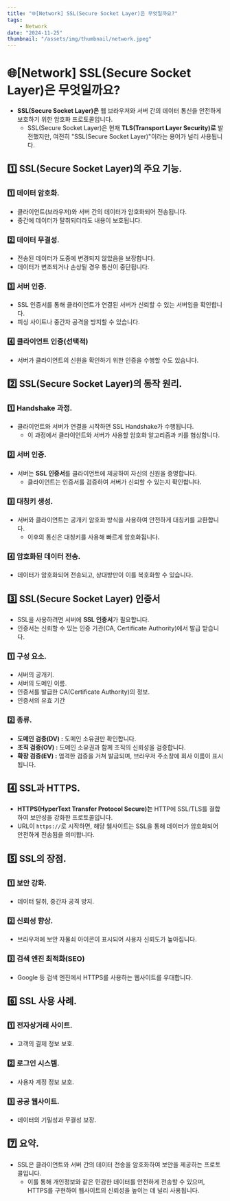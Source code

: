```yaml
---
title: "🌐[Network] SSL(Secure Socket Layer)은 무엇일까요?"
tags:
    - Network
date: "2024-11-25"
thumbnail: "/assets/img/thumbnail/network.jpeg"
---
```


# 🌐[Network] SSL(Secure Socket Layer)은 무엇일까요?
- **SSL(Secure Socket Layer)은** 웹 브라우저와 서버 간의 데이터 통신을 안전하게 보호하기 위한 암호화 프로토콜입니다.
    - SSL(Secure Socket Layer)은 현재 **TLS(Transport Layer Security)로** 발전했지만, 여전히 "SSL(Secure Socket Layer)"이라는 용어가 널리 사용됩니다.

## 1️⃣ SSL(Secure Socket Layer)의 주요 기능.
### 1️⃣ 데이터 암호화.
- 클라이언트(브라우저)와 서버 간의 데이터가 암호화되어 전송됩니다.
- 중간에 데이터가 탈취되더라도 내용이 보호됩니다.

### 2️⃣ 데이터 무결성.
- 전송된 데이터가 도중에 변경되지 않았음을 보장합니다.
- 데이터가 변조되거나 손상될 경우 통신이 중단됩니다.

### 3️⃣ 서버 인증.
- SSL 인증서를 통해 클라이언트가 연결된 서버가 신뢰할 수 있는 서버임을 확인합니다.
- 피싱 사이트나 중간자 공격을 방지할 수 있습니다.

### 4️⃣ 클라이언트 인증(선택적)
- 서버가 클라이언트의 신원을 확인하기 위한 인증을 수행할 수도 있습니다.

## 2️⃣ SSL(Secure Socket Layer)의 동작 원리.
### 1️⃣ Handshake 과정.
- 클라이언트와 서버가 연결을 시작하면 SSL Handshake가 수행됩니다.
    - 이 과정에서 클라이언트와 서버가 사용할 암호화 알고리즘과 키를 협상합니다.

### 2️⃣ 서버 인증.
- 서버는 **SSL 인증서**를 클라이언트에 제공하여 자신의 신원을 증명합니다.
    - 클라이언트는 인증서를 검증하여 서버가 신뢰할 수 있는지 확인합니다.

### 3️⃣ 대칭키 생성.
- 서버와 클라이언트는 공개키 암호화 방식을 사용하여 안전하게 대칭키를 교환합니다.
    - 이후의 통신은 대칭키를 사용해 빠르게 암호화됩니다.

### 4️⃣ 암호화된 데이터 전송.
- 데이터가 암호화되어 전송되고, 상대방만이 이를 복호화할 수 있습니다.

## 3️⃣ SSL(Secure Socket Layer) 인증서
- SSL을 사용하려면 서버에 **SSL 인증서**가 필요합니다.
- 인증서는 신뢰할 수 있는 인증 기관(CA, Certificate Authority)에서 발급 받습니다.

### 1️⃣ 구성 요소.
- 서버의 공개키.
- 서버의 도메인 이름.
- 인증서를 발급한 CA(Certificate Authority)의 정보.
- 인증서의 유효 기간

### 2️⃣ 종류.
- **도메인 검증(DV) :** 도메인 소유권만 확인합니다.
- **조직 검증(OV) :** 도메인 소유권과 함께 조직의 신뢰성을 검증합니다.
- **확장 검증(EV) :** 엄격한 검증을 거쳐 발금되며, 브라우저 주소창에 회사 이름이 표시됩니다.

## 4️⃣ SSL과 HTTPS.
- **HTTPS(HyperText Transfer Protocol Secure)는** HTTP에 SSL/TLS를 결합하여 보안성을 강화한 프로토콜입니다.
- URL이 `https://`로 시작하면, 해당 웹사이트는 SSL을 통해 데이터가 암호화되어 안전하게 전송됨을 의미합니다.

## 5️⃣ SSL의 장점.
### 1️⃣ 보안 강화.
- 데이터 탈취, 중간자 공격 방지.

### 2️⃣ 신뢰성 향상.
- 브라우저에 보안 자물쇠 아이콘이 표시되어 사용자 신뢰도가 높아집니다.

### 3️⃣ 검색 엔진 최적화(SEO)
- Google 등 검색 엔진에서 HTTPS를 사용하는 웹사이트를 우대합니다.

## 6️⃣ SSL 사용 사례.
### 1️⃣ 전자상거래 사이트.
- 고객의 결제 정보 보호.

### 2️⃣ 로그인 시스템.
- 사용자 계정 정보 보호.

### 3️⃣ 공공 웹사이트.
- 데이터의 기밀성과 무결성 보장.

## 7️⃣ 요약.
- SSL은 클라이언트와 서버 간의 데이터 전송을 암호화하여 보안을 제공하는 프로토콜입니다.
    - 이를 통해 개인정보와 같은 민감한 데이터를 안전하게 전송할 수 있으며, HTTPS를 구현하여 웹사이트의 신뢰성을 높이는 데 널리 사용됩니다.

